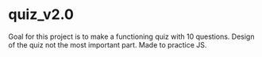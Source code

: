 # quiz_v2.0
Goal for this project is to make a functioning quiz with 10 questions.
Design of the quiz not the most important part.
Made to practice JS.

